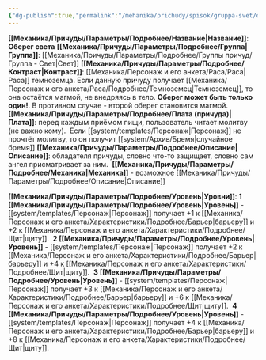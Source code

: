 ```yaml
---
{"dg-publish":true,"permalink":"/mehanika/prichudy/spisok/gruppa-svet/obereg-sveta/"}
---
```


**[[Механика/Причуды/Параметры/Подробнее/Название\|Название]]**: **Оберег света**
**[[Механика/Причуды/Параметры/Подробнее/Группа\|Группа]]**: [[Механика/Причуды/Параметры/Подробнее/Группы причуд/Группа - Свет\|Свет]] 
**[[Механика/Причуды/Параметры/Подробнее/Контраст\|Контраст]]**: [[Механика/Персонаж и его анкета/Раса/Раса\|Раса]] темноземца. Если данную причуду получает [[Механика/Персонаж и его анкета/Раса/Подробнее/Темноземец\|Темноземец]], то она остаётся магмой, не внедряясь в тело. **Оберег может быть только один!**. В противном случае - второй оберег становится магмой. 
**[[Механика/Причуды/Параметры/Подробнее/Плата (причуда)\|Плата]]**: перед каждым приёмом пищи, пользователь читает молитву (не важно кому).  Если [[system/templates/Персонаж\|Персонаж]] не прочтёт молитву, то он получит [[system/Архив/Бремя\|случайное бремя]]
**[[Механика/Причуды/Параметры/Подробнее/Описание\|Описание]]**: обладателя причуды, словно что-то защищает, словно сам ангел присматривает за ним. 
**[[Механика/Причуды/Параметры/Подробнее/Механика\|Механика]]** - возможное [[Механика/Причуды/Параметры/Подробнее/Описание\|Описание]]

**[[Механика/Причуды/Параметры/Подробнее/Уровень\|Уровни]]**:
**1 [[Механика/Причуды/Параметры/Подробнее/Уровень\|Уровень]]** - [[system/templates/Персонаж\|Персонаж]] получает +1 к [[Механика/Персонаж и его анкета/Характеристики/Подробнее/Барьер\|барьеру]] и +2 к [[Механика/Персонаж и его анкета/Характеристики/Подробнее/Щит\|щиту]]. 
**2 [[Механика/Причуды/Параметры/Подробнее/Уровень\|Уровень]]** - [[system/templates/Персонаж\|Персонаж]] получает +2 к [[Механика/Персонаж и его анкета/Характеристики/Подробнее/Барьер\|барьеру]] и +4 к [[Механика/Персонаж и его анкета/Характеристики/Подробнее/Щит\|щиту]]. 
**3 [[Механика/Причуды/Параметры/Подробнее/Уровень\|Уровень]]** - [[system/templates/Персонаж\|Персонаж]] получает +3 к [[Механика/Персонаж и его анкета/Характеристики/Подробнее/Барьер\|барьеру]] и +6 к [[Механика/Персонаж и его анкета/Характеристики/Подробнее/Щит\|щиту]]. 
**4 [[Механика/Причуды/Параметры/Подробнее/Уровень\|Уровень]]** - [[system/templates/Персонаж\|Персонаж]] получает +4 к [[Механика/Персонаж и его анкета/Характеристики/Подробнее/Барьер\|барьеру]] и +8 к [[Механика/Персонаж и его анкета/Характеристики/Подробнее/Щит\|щиту]]. 